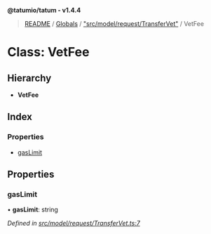 **@tatumio/tatum - v1.4.4**

> [README](../README.md) / [Globals](../globals.md) / ["src/model/request/TransferVet"](../modules/_src_model_request_transfervet_.md) / VetFee

# Class: VetFee

## Hierarchy

* **VetFee**

## Index

### Properties

* [gasLimit](_src_model_request_transfervet_.vetfee.md#gaslimit)

## Properties

### gasLimit

•  **gasLimit**: string

*Defined in [src/model/request/TransferVet.ts:7](https://github.com/tatumio/tatum-js/blob/c5d1e16/src/model/request/TransferVet.ts#L7)*
